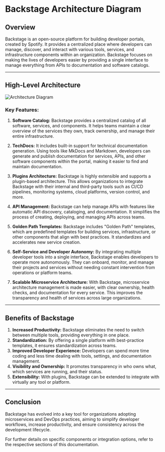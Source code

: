 # Backstage Architecture Diagram

## Overview

Backstage is an open-source platform for building developer portals, created by Spotify. It provides a centralized place where developers can manage, discover, and interact with various tools, services, and infrastructure components within an organization. Backstage focuses on making the lives of developers easier by providing a single interface to manage everything from APIs to documentation and software catalogs.

---

## High-Level Architecture

![Architecture Diagram](./architecture-diagram.png)

### Key Features:
1. **Software Catalog:**
Backstage provides a centralized catalog of all software, services, and components. It helps teams maintain a clear overview of the services they own, track ownership, and manage their entire infrastructure.

2. **TechDocs:**
It includes built-in support for technical documentation generation. Using tools like MkDocs and Markdown, developers can generate and publish documentation for services, APIs, and other software components within the portal, making it easier to find and maintain documentation.

3. **Plugins Architecture:**
Backstage is highly extensible and supports a plugin-based architecture. This allows organizations to integrate Backstage with their internal and third-party tools such as CI/CD pipelines, monitoring systems, cloud platforms, version control, and more.

4. **API Management:**
Backstage can help manage APIs with features like automatic API discovery, cataloging, and documentation. It simplifies the process of creating, deploying, and managing APIs across teams.

5. **Golden Path Templates:**
Backstage includes "Golden Path" templates, which are predefined templates for building services, infrastructure, or other components that align with best practices. It standardizes and accelerates new service creation.

6. **Self-Service and Developer Autonomy:**
By integrating multiple developer tools into a single interface, Backstage enables developers to operate more autonomously. They can onboard, monitor, and manage their projects and services without needing constant intervention from operations or platform teams.

7. **Scalable Microservice Architecture:**
With Backstage, microservice architecture management is made easier, with clear ownership, health checks, and documentation for every service. This improves the transparency and health of services across large organizations.

---

## Benefits of Backstage

1. **Increased Productivity:**
Backstage eliminates the need to switch between multiple tools, providing everything in one place.
2. **Standardization:**
By offering a single platform with best-practice templates, it ensures standardization across teams.
3. **Improved Developer Experience:**
Developers can spend more time coding and less time dealing with tools, settings, and documentation management.
4. **Visibility and Ownership:**
It promotes transparency in who owns what, which services are running, and their status.
5. **Extensibility:**
With plugins, Backstage can be extended to integrate with virtually any tool or platform.
---

## Conclusion

Backstage has evolved into a key tool for organizations adopting microservices and DevOps practices, aiming to simplify developer workflows, increase productivity, and ensure consistency across the development lifecycle.

For further details on specific components or integration options, refer to the respective sections of this documentation.
